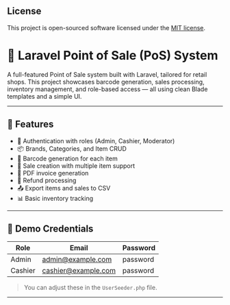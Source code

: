 ## License

This project is open-sourced software licensed under the [MIT license](https://opensource.org/licenses/MIT).

# 💼 Laravel Point of Sale (PoS) System

A full-featured Point of Sale system built with Laravel, tailored for retail shops. This project showcases barcode generation, sales processing, inventory management, and role-based access — all using clean Blade templates and a simple UI.

---

## 🚀 Features

- 🔐 Authentication with roles (Admin, Cashier, Moderator)
- 📦 Brands, Categories, and Item CRUD
- 🧾 Barcode generation for each item
- 🛒 Sale creation with multiple item support
- 🧾 PDF invoice generation
- 🔄 Refund processing
- 📤 Export items and sales to CSV
- 📊 Basic inventory tracking

---

## 🧪 Demo Credentials

| Role      | Email               | Password   |
|-----------|---------------------|------------|
| Admin     | admin@example.com   | password   |
| Cashier   | cashier@example.com | password   |

> You can adjust these in the `UserSeeder.php` file.

---
